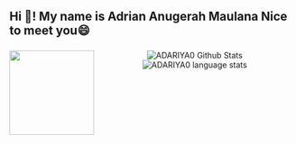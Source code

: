 <h2 align="left">Hi 👋! My name is Adrian Anugerah Maulana Nice to meet you😄</h2>

###

<img align="left" height="150" src="https://github.com/user-attachments/assets/58f495ff-c256-4c92-9816-f6994b6af248"  />

<div align="center">
<img src="https://github-readme-stats.vercel.app/api?username=adariya0&show_icons=true&theme=dracula&hide_border=true&card_width" alt="ADARIYA0 Github Stats"  />
<img src="https://github-readme-stats.vercel.app/api/top-langs?username=adariya0&layout=compact&theme=dracula&hide_border=true&card_width" alt="ADARIYA0 language stats"  />
</div>

###
